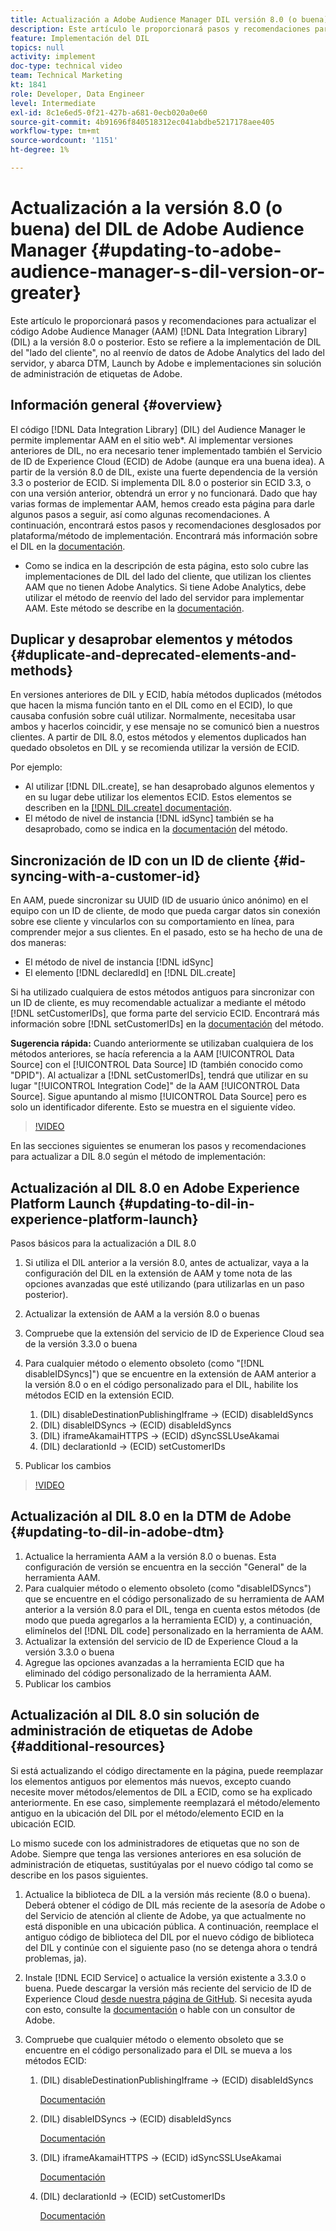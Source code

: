 ```yaml
---
title: Actualización a Adobe Audience Manager DIL versión 8.0 (o buena)
description: Este artículo le proporcionará pasos y recomendaciones para actualizar el código de Data Integration Library (DIL) de Adobe Audience Manager (AAM) a la versión 8.0 o posterior. Esto se refiere a la implementación de DIL del "lado del cliente", no al reenvío de datos de Adobe Analytics del lado del servidor, y abarca DTM, Launch by Adobe e implementaciones sin solución de administración de etiquetas de Adobe.
feature: Implementación del DIL
topics: null
activity: implement
doc-type: technical video
team: Technical Marketing
kt: 1841
role: Developer, Data Engineer
level: Intermediate
exl-id: 8c1e6ed5-0f21-427b-a681-0ecb020a0e60
source-git-commit: 4b91696f840518312ec041abdbe5217178aee405
workflow-type: tm+mt
source-wordcount: '1151'
ht-degree: 1%

---
```


# Actualización a la versión 8.0 (o buena) del DIL de Adobe Audience Manager {#updating-to-adobe-audience-manager-s-dil-version-or-greater}

Este artículo le proporcionará pasos y recomendaciones para actualizar el código Adobe Audience Manager (AAM) [!DNL Data Integration Library] (DIL) a la versión 8.0 o posterior. Esto se refiere a la implementación de DIL del &quot;lado del cliente&quot;, no al reenvío de datos de Adobe Analytics del lado del servidor, y abarca DTM, Launch by Adobe e implementaciones sin solución de administración de etiquetas de Adobe.

## Información general {#overview}

El código [!DNL Data Integration Library] (DIL) del Audience Manager le permite implementar AAM en el sitio web*. Al implementar versiones anteriores de DIL, no era necesario tener implementado también el Servicio de ID de Experience Cloud (ECID) de Adobe (aunque era una buena idea). A partir de la versión 8.0 de DIL, existe una fuerte dependencia de la versión 3.3 o posterior de ECID. Si implementa DIL 8.0 o posterior sin ECID 3.3, o con una versión anterior, obtendrá un error y no funcionará. Dado que hay varias formas de implementar AAM, hemos creado esta página para darle algunos pasos a seguir, así como algunas recomendaciones. A continuación, encontrará estos pasos y recomendaciones desglosados por plataforma/método de implementación. Encontrará más información sobre el DIL en la [documentación](https://marketing.adobe.com/resources/help/en_US/aam/c_dil.html).

* Como se indica en la descripción de esta página, esto solo cubre las implementaciones de DIL del lado del cliente, que utilizan los clientes AAM que no tienen Adobe Analytics. Si tiene Adobe Analytics, debe utilizar el método de reenvío del lado del servidor para implementar AAM. Este método se describe en la [documentación](https://marketing.adobe.com/resources/help/en_US/reference/ssf.html).

## Duplicar y desaprobar elementos y métodos {#duplicate-and-deprecated-elements-and-methods}

En versiones anteriores de DIL y ECID, había métodos duplicados (métodos que hacen la misma función tanto en el DIL como en el ECID), lo que causaba confusión sobre cuál utilizar. Normalmente, necesitaba usar ambos y hacerlos coincidir, y ese mensaje no se comunicó bien a nuestros clientes. A partir de DIL 8.0, estos métodos y elementos duplicados han quedado obsoletos en DIL y se recomienda utilizar la versión de ECID.

Por ejemplo:

* Al utilizar [!DNL DIL.create], se han desaprobado algunos elementos y en su lugar debe utilizar los elementos ECID. Estos elementos se describen en la [[!DNL DIL.create] documentación](https://marketing.adobe.com/resources/help/en_US/aam/r_dil_create.html).
* El método de nivel de instancia [!DNL idSync] también se ha desaprobado, como se indica en la [documentación](https://marketing.adobe.com/resources/help/en_US/aam/r_dil_idsync.html) del método.

## Sincronización de ID con un ID de cliente {#id-syncing-with-a-customer-id}

En AAM, puede sincronizar su UUID (ID de usuario único anónimo) en el equipo con un ID de cliente, de modo que pueda cargar datos sin conexión sobre ese cliente y vincularlos con su comportamiento en línea, para comprender mejor a sus clientes. En el pasado, esto se ha hecho de una de dos maneras:

* El método de nivel de instancia [!DNL idSync]
* El elemento [!DNL declaredId] en [!DNL DIL.create]

Si ha utilizado cualquiera de estos métodos antiguos para sincronizar con un ID de cliente, es muy recomendable actualizar a mediante el método [!DNL setCustomerIDs], que forma parte del servicio ECID. Encontrará más información sobre [!DNL setCustomerIDs] en la [documentación](https://marketing.adobe.com/resources/help/en_US/mcvid/mcvid_setcustomerids.html) del método.

**Sugerencia rápida:** Cuando anteriormente se utilizaban cualquiera de los métodos anteriores, se hacía referencia a la AAM  [!UICONTROL Data Source] con el  [!UICONTROL Data Source] ID (también conocido como &quot;DPID&quot;). Al actualizar a [!DNL setCustomerIDs], tendrá que utilizar en su lugar &quot;[!UICONTROL Integration Code]&quot; de la AAM [!UICONTROL Data Source]. Sigue apuntando al mismo [!UICONTROL Data Source] pero es solo un identificador diferente. Esto se muestra en el siguiente vídeo.

>[!VIDEO](https://video.tv.adobe.com/v/23873/?quality=12)

En las secciones siguientes se enumeran los pasos y recomendaciones para actualizar a DIL 8.0 según el método de implementación:

## Actualización al DIL 8.0 en Adobe Experience Platform Launch {#updating-to-dil-in-experience-platform-launch}

Pasos básicos para la actualización a DIL 8.0

1. Si utiliza el DIL anterior a la versión 8.0, antes de actualizar, vaya a la configuración del DIL en la extensión de AAM y tome nota de las opciones avanzadas que esté utilizando (para utilizarlas en un paso posterior).
1. Actualizar la extensión de AAM a la versión 8.0 o buenas
1. Compruebe que la extensión del servicio de ID de Experience Cloud sea de la versión 3.3.0 o buena
1. Para cualquier método o elemento obsoleto (como &quot;[!DNL disableIDSyncs]&quot;) que se encuentre en la extensión de AAM anterior a la versión 8.0 o en el código personalizado para el DIL, habilite los métodos ECID en la extensión ECID.

   1. (DIL) disableDestinationPublishingIframe -> (ECID) disableIdSyncs
   1. (DIL) disableIDSyncs -> (ECID) disableIdSyncs
   1. (DIL) iframeAkamaiHTTPS -> (ECID) dSyncSSLUseAkamai
   1. (DIL) declarationId -> (ECID) setCustomerIDs

1. Publicar los cambios

>[!VIDEO](https://video.tv.adobe.com/v/23874/?quality=12)

## Actualización al DIL 8.0 en la DTM de Adobe {#updating-to-dil-in-adobe-dtm}

1. Actualice la herramienta AAM a la versión 8.0 o buenas. Esta configuración de versión se encuentra en la sección &quot;General&quot; de la herramienta AAM.
1. Para cualquier método o elemento obsoleto (como &quot;disableIDSyncs&quot;) que se encuentre en el código personalizado de su herramienta de AAM anterior a la versión 8.0 para el DIL, tenga en cuenta estos métodos (de modo que pueda agregarlos a la herramienta ECID) y, a continuación, elimínelos del [!DNL DIL code] personalizado en la herramienta de AAM.
1. Actualizar la extensión del servicio de ID de Experience Cloud a la versión 3.3.0 o buena
1. Agregue las opciones avanzadas a la herramienta ECID que ha eliminado del código personalizado de la herramienta AAM.
1. Publicar los cambios

## Actualización al DIL 8.0 sin solución de administración de etiquetas de Adobe {#additional-resources}

Si está actualizando el código directamente en la página, puede reemplazar los elementos antiguos por elementos más nuevos, excepto cuando necesite mover métodos/elementos de DIL a ECID, como se ha explicado anteriormente. En ese caso, simplemente reemplazará el método/elemento antiguo en la ubicación del DIL por el método/elemento ECID en la ubicación ECID.

Lo mismo sucede con los administradores de etiquetas que no son de Adobe. Siempre que tenga las versiones anteriores en esa solución de administración de etiquetas, sustitúyalas por el nuevo código tal como se describe en los pasos siguientes.

1. Actualice la biblioteca de DIL a la versión más reciente (8.0 o buena). Deberá obtener el código de DIL más reciente de la asesoría de Adobe o del Servicio de atención al cliente de Adobe, ya que actualmente no está disponible en una ubicación pública. A continuación, reemplace el antiguo código de biblioteca del DIL por el nuevo código de biblioteca del DIL y continúe con el siguiente paso (no se detenga ahora o tendrá problemas, ja).
1. Instale [!DNL ECID Service] o actualice la versión existente a 3.3.0 o buena. Puede descargar la versión más reciente del servicio de ID de Experience Cloud [desde nuestra página de GitHub](https://github.com/Adobe-Marketing-Cloud/id-service/releases). Si necesita ayuda con esto, consulte la [documentación](https://marketing.adobe.com/resources/help/es_ES/mcvid/) o hable con un consultor de Adobe.

1. Compruebe que cualquier método o elemento obsoleto que se encuentre en el código personalizado para el DIL se mueva a los métodos ECID:

   1. (DIL) disableDestinationPublishingIframe -> (ECID) disableIdSyncs

      [Documentación](https://marketing.adobe.com/resources/help/en_US/mcvid/mcvid-disableidsync.html)

   1. (DIL) disableIDSyncs -> (ECID) disableIdSyncs

      [Documentación](https://marketing.adobe.com/resources/help/en_US/mcvid/mcvid-disableidsync.html)

   1. (DIL) iframeAkamaiHTTPS -> (ECID) idSyncSSLUseAkamai

      [Documentación](https://marketing.adobe.com/resources/help/en_US/aam/r_dil_create.html)

   1. (DIL) declarationId -> (ECID) setCustomerIDs

      [Documentación](https://marketing.adobe.com/resources/help/en_US/mcvid/mcvid_setcustomerids.html)
